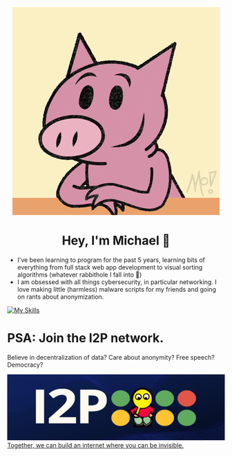 <div align="center">
  <img alt = "Mo-Wilems's Pig says hello!" src="mo_hi.gif" />
  <h1>Hey, I'm Michael 🎱</h1>
</div>

* I've been learning to program for the past 5 years, learning bits of everything from full stack web app development to visual sorting algorithms (whatever rabbithole I fall into 🫠)
* I am obsessed with all things cybersecurity, in particular networking. I love making little (harmless) malware scripts for my friends and going on rants about anonymization.

[![My Skills](https://skillicons.dev/icons?i=go,linux,mysql,java,bash,py,js,html,css,docker,figma,latex)](https://skillicons.dev)

# PSA: Join the I2P network.
Believe in decentralization of data? Care about anonymity? Free speech? Democracy?

![I2P Banner Image](bannerBackgroundImage_4sm3vfhgeeb71-1962333870.png "I2P Banner")
[Together, we can build an internet where you can be invisible.](https://geti2p.net/en/)
